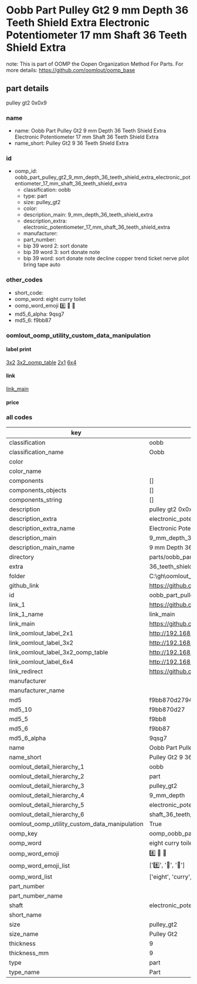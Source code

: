 # Oobb Part Pulley Gt2 9 mm Depth 36 Teeth Shield Extra Electronic Potentiometer 17 mm Shaft 36 Teeth Shield Extra  

note: This is part of OOMP the Oopen Organization Method For Parts. For more details: https://github.com/oomlout/oomp_base

##  part details
  



pulley gt2 0x0x9



### name
* name: Oobb Part Pulley Gt2 9 mm Depth 36 Teeth Shield Extra Electronic Potentiometer 17 mm Shaft 36 Teeth Shield Extra
* name_short: Pulley Gt2 9 36 Teeth Shield Extra
### id
* oomp_id: oobb_part_pulley_gt2_9_mm_depth_36_teeth_shield_extra_electronic_potentiometer_17_mm_shaft_36_teeth_shield_extra
  * classification: oobb
  * type: part
  * size: pulley_gt2
  * color: 
  * description_main: 9_mm_depth_36_teeth_shield_extra
  * description_extra: electronic_potentiometer_17_mm_shaft_36_teeth_shield_extra
  * manufacturer: 
  * part_number: 
  * bip 39 word 2: sort donate
  * bip 39 word 3: sort donate note
  * bip 39 word: sort donate note decline copper trend ticket nerve pilot bring tape auto

### other_codes
* short_code: 
* oomp_word: eight curry toilet
* oomp_word_emoji :eight: :curry: :toilet:
* md5_6_alpha: 9qsg7
* md5_6: f9bb87






### oomlout_oomp_utility_custom_data_manipulation
#### label print
[3x2](http://192.168.1.245:1112/?label=oomp%209qsg7)
[3x2_oomp_table](http://192.168.1.108:1112/?label=oomp%209qsg7)
[2x1](http://192.168.1.242:1112/?label=oomp%209qsg7)
[6x4](http://192.168.1.55:1112/?label=oomp%209qsg7)    

#### link

[link_main](https://github.com/oomlout/oomlout_oobb_version_4_generated_parts/tree/main/navigation_oomp/oobb/part/pulley_gt2/9_mm_depth_36_teeth_shield_extra/electronic_potentiometer_17_mm_shaft_36_teeth_shield_extra/part)                              

#### price







### all codes 
| key | value |  
| --- | --- |  
| classification | oobb |  
| classification_name | Oobb |  
| color |  |  
| color_name |  |  
| components | [] |  
| components_objects | [] |  
| components_string | [] |  
| description | pulley gt2 0x0x9 |  
| description_extra | electronic_potentiometer_17_mm_shaft_36_teeth_shield_extra |  
| description_extra_name | Electronic Potentiometer 17 mm Shaft 36 Teeth Shield Extra |  
| description_main | 9_mm_depth_36_teeth_shield_extra |  
| description_main_name | 9 mm Depth 36 Teeth Shield Extra |  
| directory | parts/oobb_part_pulley_gt2_9_mm_depth_36_teeth_shield_extra_electronic_potentiometer_17_mm_shaft_36_teeth_shield_extra |  
| extra | 36_teeth_shield |  
| folder | C:\gh\oomlout_oobb_version_4_generated_parts\parts\oobb_part_pulley_gt2_9_mm_depth_36_teeth_shield_extra_electronic_potentiometer_17_mm_shaft_36_teeth_shield_extra |  
| github_link | https://github.com/oomlout/oomlout_oomp_part_src/tree/main/parts/oobb_part_pulley_gt2_9_mm_depth_36_teeth_shield_extra_electronic_potentiometer_17_mm_shaft_36_teeth_shield_extra |  
| id | oobb_part_pulley_gt2_9_mm_depth_36_teeth_shield_extra_electronic_potentiometer_17_mm_shaft_36_teeth_shield_extra |  
| link_1 | https://github.com/oomlout/oomlout_oobb_version_4_generated_parts/tree/main/navigation_oomp/oobb/part/pulley_gt2/9_mm_depth_36_teeth_shield_extra/electronic_potentiometer_17_mm_shaft_36_teeth_shield_extra/part |  
| link_1_name | link_main |  
| link_main | https://github.com/oomlout/oomlout_oobb_version_4_generated_parts/tree/main/navigation_oomp/oobb/part/pulley_gt2/9_mm_depth_36_teeth_shield_extra/electronic_potentiometer_17_mm_shaft_36_teeth_shield_extra/part |  
| link_oomlout_label_2x1 | http://192.168.1.242:1112/?label=oomp%209qsg7 |  
| link_oomlout_label_3x2 | http://192.168.1.245:1112/?label=oomp%209qsg7 |  
| link_oomlout_label_3x2_oomp_table | http://192.168.1.108:1112/?label=oomp%209qsg7 |  
| link_oomlout_label_6x4 | http://192.168.1.55:1112/?label=oomp%209qsg7 |  
| link_redirect | https://github.com/oomlout/oomlout_oobb_version_4_generated_parts/tree/main/parts/oobb_pulley_gt2_09_ex_36_teeth_shield_sh_electronic_potentiometer_17_mm |  
| manufacturer |  |  
| manufacturer_name |  |  
| md5 | f9bb870d27947c37a017f38f2d50467c |  
| md5_10 | f9bb870d27 |  
| md5_5 | f9bb8 |  
| md5_6 | f9bb87 |  
| md5_6_alpha | 9qsg7 |  
| name | Oobb Part Pulley Gt2 9 mm Depth 36 Teeth Shield Extra Electronic Potentiometer 17 mm Shaft 36 Teeth Shield Extra |  
| name_short | Pulley Gt2 9 36 Teeth Shield Extra |  
| oomlout_detail_hierarchy_1 | oobb |  
| oomlout_detail_hierarchy_2 | part |  
| oomlout_detail_hierarchy_3 | pulley_gt2 |  
| oomlout_detail_hierarchy_4 | 9_mm_depth |  
| oomlout_detail_hierarchy_5 | electronic_potentiometer_17_mm |  
| oomlout_detail_hierarchy_6 | shaft_36_teeth_shield_extra |  
| oomlout_oomp_utility_custom_data_manipulation | True |  
| oomp_key | oomp_oobb_part_pulley_gt2_9_mm_depth_36_teeth_shield_extra_electronic_potentiometer_17_mm_shaft_36_teeth_shield_extra |  
| oomp_word | eight curry toilet |  
| oomp_word_emoji | :eight: :curry: :toilet: |  
| oomp_word_emoji_list | [':eight:', ':curry:', ':toilet:'] |  
| oomp_word_list | ['eight', 'curry', 'toilet'] |  
| part_number |  |  
| part_number_name |  |  
| shaft | electronic_potentiometer_17_mm |  
| short_name |  |  
| size | pulley_gt2 |  
| size_name | Pulley Gt2 |  
| thickness | 9 |  
| thickness_mm | 9 |  
| type | part |  
| type_name | Part |  
